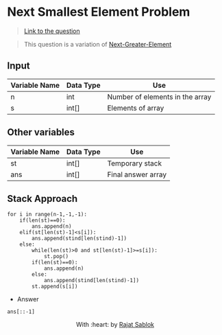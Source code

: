 # Next Smallest Element Problem

> [Link to the question](https://www.geeksforgeeks.org/next-smaller-element/)

> This question is a variation of [Next-Greater-Element](https://github.com/Shreya549/last-minute-dsa/blob/main/Stacks/Next-Greater-Element.md)

## Input

| Variable Name | Data Type | Use                             |
| ------------- | --------- | ------------------------------- |
| n             | int       | Number of elements in the array |
| s             | int[]     | Elements of array               |

## Other variables

| Variable Name | Data Type | Use                |
| ------------- | --------- | ------------------ |
| st            | int[]     | Temporary stack    |
| ans           | int[]     | Final answer array |

## Stack Approach

```
for i in range(n-1,-1,-1):
    if(len(st)==0):
        ans.append(n)
    elif(st[len(st)-1]<s[i]):
        ans.append(stind[len(stind)-1])
    else:
        while(len(st)>0 and st[len(st)-1]>=s[i]):
            st.pop()
        if(len(st)==0):
            ans.append(n)
        else:
            ans.append(stind[len(stind)-1])
        st.append(s[i])
```

- Answer

`ans[::-1]`

<p align="center">
	With :heart: by <a href="https://github.com/RajatSablok" target="_blank">Rajat Sablok</a>
</p>
